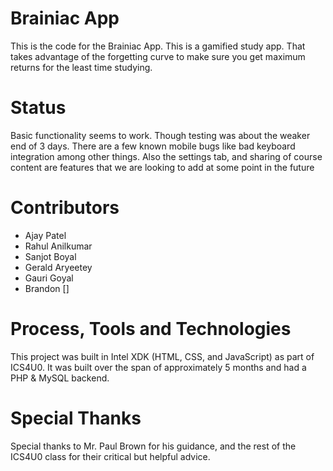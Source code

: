 # Brainiac App
This is the code for the Brainiac App. This is a gamified study app. That takes advantage of the forgetting curve to make sure you get maximum returns for the least time studying. 

# Status
Basic functionality seems to work. Though testing was about the weaker end of 3 days. There are a few known mobile bugs like bad keyboard integration among other things. Also the settings tab, and sharing of course content are features that we are looking to add at some point in the future

# Contributors
- Ajay Patel
- Rahul Anilkumar
- Sanjot Boyal
- Gerald Aryeetey
- Gauri Goyal
- Brandon []

# Process, Tools and Technologies
This project was built in Intel XDK (HTML, CSS, and JavaScript) as part of ICS4U0. It was built over the span of approximately 5 months and had a PHP & MySQL backend.

# Special Thanks
Special thanks to Mr. Paul Brown for his guidance, and the rest of the ICS4U0 class for their critical but helpful advice. 
